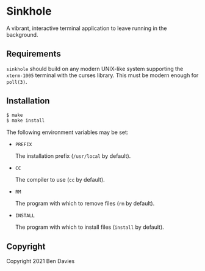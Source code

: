 # Sinkhole

A vibrant, interactive terminal application to leave running in the background.

## Requirements

`sinkhole` should build on any modern UNIX-like system supporting the
`xterm-1005` terminal with the curses library. This must be modern enough for
`poll(3)`.

## Installation

```sh
$ make
$ make install
````

The following environment variables may be set:

- `PREFIX`

    The installation prefix (`/usr/local` by default).

- `CC`

    The compiler to use (`cc` by default).

- `RM`

    The program with which to remove files (`rm` by default).

- `INSTALL`

    The program with which to install files (`install` by default).

## Copyright

Copyright 2021 Ben Davies
